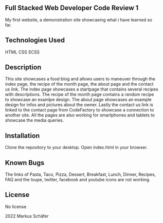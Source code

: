 Full Stacked Web Developer Code Review 1
----------------------------------------

My first website, a demonstration site showcasing what i have learned so far.



Technologies Used
-----------------

HTML
CSS
SCSS



Description
-----------

This site showcases a food blog and allows users to maneuver through the index page, the recipe of the month page,
the about page and the contact us link.
The index page showcases a startpage that contains several recipes with descriptions.
The recipe of the month page contains a random recipe to showcase an examlpe design.
The about page showcases an example design for infos and pictures about the owner.
Lastly the contact us link is linked to the contact page from CodeFactory to showcase a connection to
another site.
All the pages are also working for smartphones and tablets to showcase the media queries.



Installation
------------

Clone the repository to your desktop.
Open index.html in your browser.



Known Bugs
----------

The links of Pasta, Taco, Pizza, Dessert, Breakfast, Lunch, Dinner, Recipes, FAQ and the loupe, twitter,
facebook and youtube icons are not working.



License
-------

No license

2022 Markus Schäfer